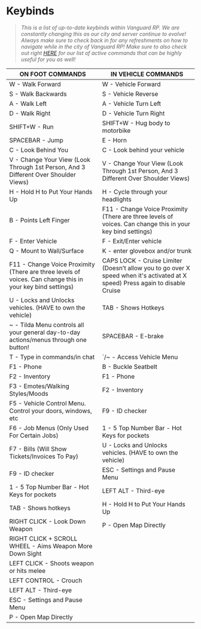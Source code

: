 # Keybinds

> _This is a list of up-to-date keybinds within Vanguard RP. We are constantly changing this as our city and server continue to evolve! Always make sure to check back in for any refreshments on how to navigate while in the city of Vanguard RP! Make sure to also check out right_ [_HERE_](chat-commands.md) _for our list of active commands that can be highly useful for you as well!_

| ON FOOT COMMANDS                                                                                           | IN VEHICLE COMMANDS                                                                                                            |
| ---------------------------------------------------------------------------------------------------------- | ------------------------------------------------------------------------------------------------------------------------------ |
| W - Walk Forward                                                                                           | W - Vehicle Forward                                                                                                            |
| S - Walk Backwards                                                                                         | S - Vehicle Reverse                                                                                                            |
| A - Walk Left                                                                                              | A - Vehicle Turn Left                                                                                                          |
| D - Walk Right                                                                                             | D - Vehicle Turn Right                                                                                                         |
| SHIFT+W - Run                                                                                              | SHIFT+W - Hug body to motorbike                                                                                                |
| SPACEBAR - Jump                                                                                            | E - Horn                                                                                                                       |
| C - Look Behind You                                                                                        | C - Look behind your vehicle                                                                                                   |
| V - Change Your View (Look Through 1st Person, And 3 Different Over Shoulder Views)                        | V - Change Your View (Look Through 1st Person, And 3 Different Over Shoulder Views)                                            |
| H - Hold H to Put Your Hands Up                                                                            | H - Cycle through your headlights                                                                                              |
| B - Points Left Finger                                                                                     | F11 - Change Voice Proximity (There are three levels of voices. Can change this in your key bind settings)                     |
| F - Enter Vehicle                                                                                          | F - Exit/Enter vehicle                                                                                                         |
| Q - Mount to Wall/Surface                                                                                  | K - enter glovebox and/or trunk                                                                                                |
| F11 - Change Voice Proximity (There are three levels of voices. Can change this in your key bind settings) | CAPS LOCK - Cruise Limiter (Doesn’t allow you to go over X speed when it's activated at X speed) Press again to disable Cruise |
| U - Locks and Unlocks vehicles. (HAVE to own the vehicle)                                                  | TAB - Shows Hotkeys                                                                                                            |
| \~ - Tilda Menu controls all your general day-to-day actions/menus through one button!                     | SPACEBAR - E-brake                                                                                                             |
| T - Type in commands/in chat                                                                               | \`/\~ - Access Vehicle Menu                                                                                                    |
| F1 - Phone                                                                                                 | B - Buckle Seatbelt                                                                                                            |
| F2 - Inventory                                                                                             | F1 - Phone                                                                                                                     |
| F3 - Emotes/Walking Styles/Moods                                                                           | F2 - Inventory                                                                                                                 |
| F5 - Vehicle Control Menu. Control your doors, windows, etc                                                | F9 - ID checker                                                                                                                |
| F6 - Job Menus (Only Used For Certain Jobs)                                                                | 1 - 5 Top Number Bar - Hot Keys for pockets                                                                                    |
| F7 - Bills (Will Show Tickets/Invoices To Pay)                                                             | U - Locks and Unlocks vehicles. (HAVE to own the vehicle)                                                                      |
| F9 - ID checker                                                                                            | ESC - Settings and Pause Menu                                                                                                  |
| 1 - 5 Top Number Bar - Hot Keys for pockets                                                                | LEFT ALT - Third-eye                                                                                                           |
| TAB - Shows hotkeys                                                                                        | H - Hold H to Put Your Hands Up                                                                                                |
| RIGHT CLICK - Look Down Weapon                                                                             | P - Open Map Directly                                                                                                          |
| RIGHT CLICK + SCROLL WHEEL - Aims Weapon More Down Sight                                                   |                                                                                                                                |
| LEFT CLICK - Shoots weapon or hits melee                                                                   |                                                                                                                                |
| LEFT CONTROL - Crouch                                                                                      |                                                                                                                                |
| LEFT ALT - Third-eye                                                                                       |                                                                                                                                |
| ESC - Settings and Pause Menu                                                                              |                                                                                                                                |
| P - Open Map Directly                                                                                      |                                                                                                                                |

